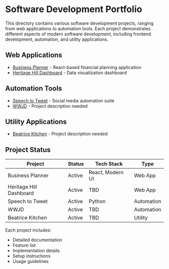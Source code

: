 # Software Development Portfolio

This directory contains various software development projects, ranging from web applications to automation tools. Each project demonstrates different aspects of modern software development, including frontend development, automation, and utility applications.

## Web Applications
- [Business Planner](./business-planner.md) - React-based financial planning application
- [Heritage Hill Dashboard](./heritagehill-dashboard.md) - Data visualization dashboard

## Automation Tools
- [Speech to Tweet](./speech-to-tweet.md) - Social media automation suite
- [WWJD](./wwjd.md) - Project description needed

## Utility Applications
- [Beatrice Kitchen](./beatrice-kitchen.md) - Project description needed

## Project Status

| Project | Status | Tech Stack | Type |
|---------|--------|------------|------|
| Business Planner | Active | React, Modern UI | Web App |
| Heritage Hill Dashboard | Active | TBD | Web App |
| Speech to Tweet | Active | Python | Automation |
| WWJD | Active | TBD | Automation |
| Beatrice Kitchen | Active | TBD | Utility |

Each project includes:
- Detailed documentation
- Feature list
- Implementation details
- Setup instructions
- Usage guidelines 